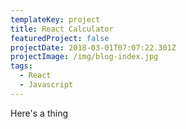 ```yaml
---
templateKey: project
title: React Calculator
featuredProject: false
projectDate: 2018-03-01T07:07:22.301Z
projectImage: /img/blog-index.jpg
tags:
  - React
  - Javascript
---
```

Here's a thing
